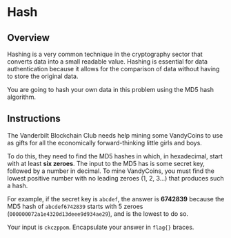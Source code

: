 # Hash

## Overview
Hashing is a very common technique in the cryptography sector that converts data into a small readable value.  Hashing is essential for data authentication because it allows for the comparison of data without having to store the original data.

You are going to hash your own data in this problem using the MD5 hash algorithm.

## Instructions
The Vanderbilt Blockchain Club needs help mining some VandyCoins to use as gifts for all the economically forward-thinking little girls and boys.

To do this, they need to find the MD5 hashes in which, in hexadecimal, start with at least **six zeroes**.  The input to the MD5 has is some secret key, followed by a number in decimal.  To mine VandyCoins, you must find the lowest positive number with no leading zeroes (1, 2, 3...) that produces such a hash.

For example, if the secret key is `abcdef`, the answer is **6742839** because the MD5 hash of `abcdef6742839` starts with 5 zeroes (`000000072a1e4320d13deee9d934ae29`), and is the lowest to do so.

Your input is `ckczppom`.  Encapsulate your answer in `flag{}` braces.